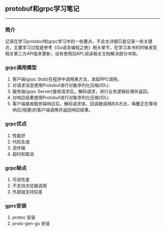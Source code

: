 ## protobuf和grpc学习笔记
___

### 简介
记录在学习protobuf和grpc学习中的一些要点，不会太详细只是记录一些关键点，主要学习过程是参考《Go语言编程之旅》相关章节，在学习本书的时候发现相关第三方API版本更新，没有使用旧API,阅读相关文档解决部分冲突。

### grpc调用模型
1. 客户端(grpc Stub)在程序中调用某方法，发起RPC调用。
2. 对请求消息使用Protobuf进行对象序列化压缩(IDL).
3. 服务端(grpc Server)接收请求后，解码请求，进行业务逻辑处理并返回。
4. 对响应结果使用Protobuf进行对象序列化压缩(IDL).
5. 客户端接收服务端响应后，解码请求体。回调被调用的A方法，唤醒正在等待响应(阻塞)的客户端调用并返回响应结果。

### grpc优点
1. 性能好
2. 代码生成
3. 流传输
4. 超时和取消

### grpc缺点
1. 可读性差
2. 不支持浏览器调用
3. 外部组支持较差

### gprc安装
1. protoc 安装
2. proto-gen-go 安装

### 